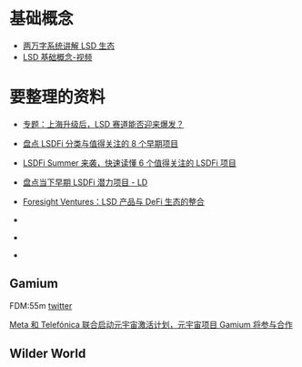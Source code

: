 # 基础概念

- [两万字系统讲解 LSD 生态](https://foresightnews.pro/article/detail/28558)
- [LSD 基础概念-视频](https://www.binance.com/en/live/video?roomId=2120602)

# 要整理的资料

- [专题：上海升级后，LSD 赛道能否迎来爆发？](https://foresightnews.pro/topic/detail/41)

- [盘点 LSDFi 分类与值得关注的 8 个早期项目](https://foresightnews.pro/article/detail/35140)

- [LSDFi Summer 来袭，快速读懂 6 个值得关注的 LSDFi 项目](https://foresightnews.pro/article/detail/34356)
- [盘点当下早期 LSDFi 潜力项目 - LD ](https://foresightnews.pro/article/detail/35028)
- [Foresight Ventures：LSD 产品与 DeFi 生态的整合](https://foresightnews.pro/article/detail/28437)
- []()
- []()
- []()

## Gamium

FDM:55m [twitter](https://twitter.com/gamiumcorp)

[Meta 和 Telefónica 联合启动元宇宙激活计划，元宇宙项目 Gamium 将参与合作](https://foresightnews.pro/news/detail/18467)

## Wilder World
